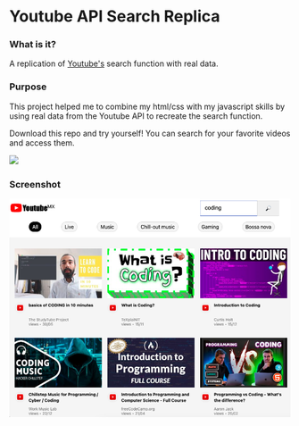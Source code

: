 # Youtube API Search Replica
<h3>What is it?</h3>
<p>A replication of <a href="https://www.youtube.com/" target="_blank">Youtube's</a> search function with real data.</p>

<h3>Purpose</h3>
<p>This project helped me to combine my html/css with my javascript skills by using real data from the Youtube API to recreate the search function.</p>
<p>Download this repo and try yourself! You can search for your favorite videos and access them.</p>
<img src="https://c.tenor.com/GfSX-u7VGM4AAAAM/coding.gif">

<h3>Screenshot</h3>
<img src="assets/screenshot.png">

